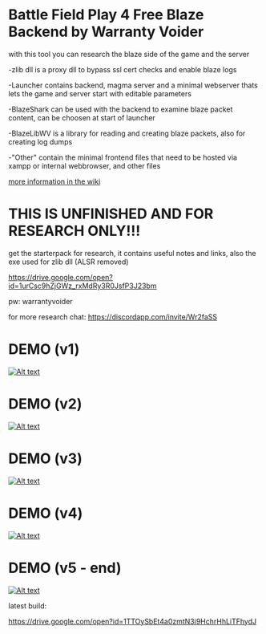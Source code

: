 # Battle Field Play 4 Free Blaze Backend by Warranty Voider

with this tool you can research the blaze side of the game and the server

-zlib dll is a proxy dll to bypass ssl cert checks and enable blaze logs

-Launcher contains backend, magma server and a minimal webserver thats lets the game and server start with editable parameters

-BlazeShark can be used with the backend to examine blaze packet content, can be choosen at start of launcher

-BlazeLibWV is a library for reading and creating blaze packets, also for creating log dumps

-"Other" contain the minimal frontend files that need to be hosted via xampp or internal webbrowser, and other files

[more information in the wiki](https://github.com/zeroKilo/BFP4FToolsWV/wiki)


# THIS IS UNFINISHED AND FOR RESEARCH ONLY!!!


get the starterpack for research, it contains useful notes and links, also the exe used for zlib dll (ALSR removed)

https://drive.google.com/open?id=1urCsc9hZjGWz_rxMdRy3R0JsfP3J23bm

pw: warrantyvoider


for more research chat: https://discordapp.com/invite/Wr2faSS


# DEMO (v1)

[![Alt text](https://img.youtube.com/vi/lI8_xpKC2vI/0.jpg)](https://www.youtube.com/watch?v=lI8_xpKC2vI)

# DEMO (v2)

[![Alt text](https://img.youtube.com/vi/MoaW1es4xbY/0.jpg)](https://www.youtube.com/watch?v=MoaW1es4xbY)

# DEMO (v3)

[![Alt text](https://img.youtube.com/vi/z9EfC4xNQZQ/0.jpg)](https://www.youtube.com/watch?v=z9EfC4xNQZQ)

# DEMO (v4)

[![Alt text](https://img.youtube.com/vi/BtnpACHK07w/0.jpg)](https://www.youtube.com/watch?v=BtnpACHK07w)

# DEMO (v5 - end)

[![Alt text](https://img.youtube.com/vi/LYBh2jf5TgU/0.jpg)](https://www.youtube.com/watch?v=LYBh2jf5TgU)



latest build:

https://drive.google.com/open?id=1TTOySbEt4a0zmtN3i9HchrHhLiTFhydJ